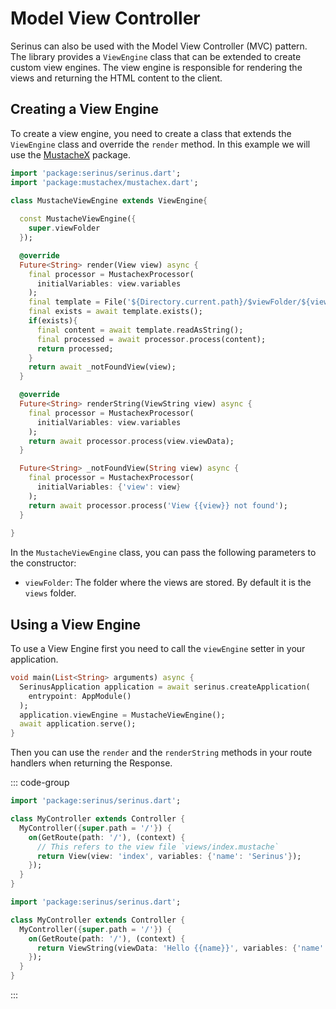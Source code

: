# Model View Controller

Serinus can also be used with the Model View Controller (MVC) pattern. The library provides a `ViewEngine` class that can be extended to create custom view engines. The view engine is responsible for rendering the views and returning the HTML content to the client.

## Creating a View Engine

To create a view engine, you need to create a class that extends the `ViewEngine` class and override the `render` method.
In this example we will use the [MustacheX](https://pub.dev/packages/mustachex) package.

```dart
import 'package:serinus/serinus.dart';
import 'package:mustachex/mustachex.dart';

class MustacheViewEngine extends ViewEngine{
  
  const MustacheViewEngine({
    super.viewFolder
  });

  @override
  Future<String> render(View view) async {
    final processor = MustachexProcessor(
      initialVariables: view.variables
    );
    final template = File('${Directory.current.path}/$viewFolder/${view.view}.mustache');
    final exists = await template.exists();
    if(exists){
      final content = await template.readAsString();
      final processed = await processor.process(content);
      return processed;
    }
    return await _notFoundView(view);
  }

  @override
  Future<String> renderString(ViewString view) async {
    final processor = MustachexProcessor(
      initialVariables: view.variables
    );
    return await processor.process(view.viewData);
  }

  Future<String> _notFoundView(String view) async {
    final processor = MustachexProcessor(
      initialVariables: {'view': view}
    );
    return await processor.process('View {{view}} not found');
  }
  
}
```

In the `MustacheViewEngine` class, you can pass the following parameters to the constructor:

- `viewFolder`: The folder where the views are stored. By default it is the `views` folder.

## Using a View Engine

To use a View Engine first you need to call the `viewEngine` setter in your application.

```dart
void main(List<String> arguments) async {
  SerinusApplication application = await serinus.createApplication(
    entrypoint: AppModule()
  );
  application.viewEngine = MustacheViewEngine();
  await application.serve();
}
```

Then you can use the `render` and the `renderString` methods in your route handlers when returning the Response.

::: code-group
```dart [Render]
import 'package:serinus/serinus.dart';

class MyController extends Controller {
  MyController({super.path = '/'}) {
    on(GetRoute(path: '/'), (context) {
      // This refers to the view file `views/index.mustache`
      return View(view: 'index', variables: {'name': 'Serinus'});
    });
  }
}
```

```dart [RenderString]
import 'package:serinus/serinus.dart';

class MyController extends Controller {
  MyController({super.path = '/'}) {
    on(GetRoute(path: '/'), (context) {
      return ViewString(viewData: 'Hello {{name}}', variables: {'name': 'Serinus'});
    });
  }
}
```
:::
